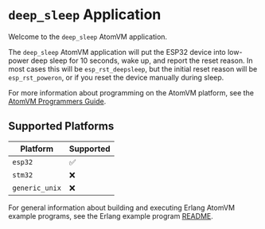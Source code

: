 # `deep_sleep` Application

Welcome to the `deep_sleep` AtomVM application.

The `deep_sleep` AtomVM application will put the ESP32 device into low-power deep sleep for 10 seconds, wake up, and report the reset reason.  In most cases this will be `esp_rst_deepsleep`, but the initial reset reason will be `esp_rst_poweron`, or if you reset the device manually during sleep.

For more information about programming on the AtomVM platform, see the [AtomVM Programmers Guide](https://doc.atomvm.net/programmers-guide.html).

## Supported Platforms

| Platform | Supported |
|----------|-----------|
| `esp32`  | ✅ |
| `stm32`  | ❌ |
| `generic_unix`  | ❌ |

For general information about building and executing Erlang AtomVM example programs, see the Erlang example program [README](../README.md).
